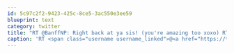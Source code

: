 ```yaml
---
id: 5c97c2f2-9423-425c-8ce5-3ac550e3ee59
blueprint: text
category: twitter
title: "RT @BanffNP: Right back at ya sis! (you're amazing too xoxo) RT @watertonlakesnp: #ff Our amazing big sister 380km to the north @BanffNP"
caption: 'RT <span class="username username_linked">@<a href="https://twitter.com/BanffNP" title="Banff National Park">BanffNP</a></span>: Right back at ya sis! (you''re amazing too xoxo) RT @watertonlakesnp: <span class="hashtag hashtag_local">#<a href="http://tweettemp.darylchymko.ca/?tag=ff">ff</a> Our amazing big sister 380km to the north <span class="username username_linked">@<a href="https://twitter.com/BanffNP" title="Banff National Park">BanffNP</a></span>'
---
```

